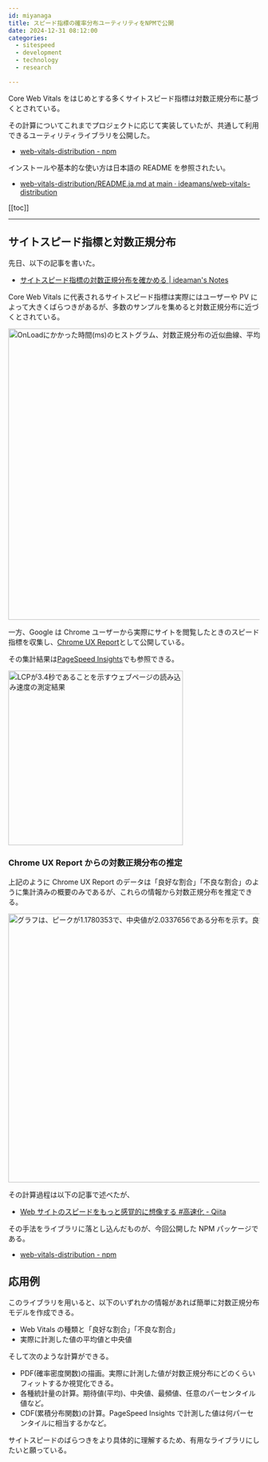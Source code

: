 ```yaml
---
id: miyanaga
title: スピード指標の確率分布ユーティリティをNPMで公開
date: 2024-12-31 08:12:00
categories:
  - sitespeed
  - development
  - technology
  - research

---
```


Core Web Vitals をはじめとする多くサイトスピード指標は対数正規分布に基づくとされている。

その計算についてこれまでプロジェクトに応じて実装していたが、共通して利用できるユーティリティライブラリを公開した。

- [web-vitals-distribution - npm](https://www.npmjs.com/package/web-vitals-distribution)

インストールや基本的な使い方は日本語の README を参照されたい。

- [web-vitals-distribution/README.ja.md at main · ideamans/web\-vitals\-distribution](https://github.com/ideamans/web-vitals-distribution/blob/main/README.ja.md)

[[toc]]

---

## サイトスピード指標と対数正規分布

先日、以下の記事を書いた。

- [サイトスピード指標の対数正規分布を確かめる | ideaman's Notes](https://notes.ideamans.com/posts/2024/web-vitals-distribution.html)

Core Web Vitals に代表されるサイトスピード指標は実際にはユーザーや PV によって大きくばらつきがあるが、多数のサンプルを集めると対数正規分布に近づくとされている。

<img src="https://assets.ideamans.com/miyanaga/images/2024/12/onload-time-histogram.png" alt="OnLoadにかかった時間(ms)のヒストグラム、対数正規分布の近似曲線、平均値、中央値" width="784" height="584" />

一方、Google は Chrome ユーザーから実際にサイトを閲覧したときのスピード指標を収集し、[Chrome UX Report](https://developer.chrome.com/docs/crux)として公開している。

その集計結果は[PageSpeed Insights](https://pagespeed.web.dev/)でも参照できる。

<img src="https://assets.ideamans.com/miyanaga/images/2024/12/lcp-3-4-seconds.png" alt="LCPが3.4秒であることを示すウェブページの読み込み速度の測定結果" width="350" />

### Chrome UX Report からの対数正規分布の推定

上記のように Chrome UX Report のデータは「良好な割合」「不良な割合」のように集計済みの概要のみであるが、これらの情報から対数正規分布を推定できる。

<img src="https://assets.ideamans.com/miyanaga/images/2024/12/graph-distribution-peak-1-178-median-2-034.png" alt="グラフは、ピークが1.1780353で、中央値が2.0337656である分布を示す。良好61%、要改善21%、不良18%と分類されている。" width="1400" height="539" />

その計算過程は以下の記事で述べたが、

- [Web サイトのスピードをもっと感覚的に想像する #高速化 - Qiita](https://qiita.com/miyanaga/items/ab9f50bfe72945b48152)

その手法をライブラリに落とし込んだものが、今回公開した NPM パッケージである。

- [web-vitals-distribution - npm](https://www.npmjs.com/package/web-vitals-distribution)

## 応用例

このライブラリを用いると、以下のいずれかの情報があれば簡単に対数正規分布モデルを作成できる。

- Web Vitals の種類と「良好な割合」「不良な割合」
- 実際に計測した値の平均値と中央値

そして次のような計算ができる。

- PDF(確率密度関数)の描画。実際に計測した値が対数正規分布にどのくらいフィットするか視覚化できる。
- 各種統計量の計算。期待値(平均)、中央値、最頻値、任意のパーセンタイル値など。
- CDF(累積分布関数)の計算。PageSpeed Insights で計測した値は何パーセンタイルに相当するかなど。

サイトスピードのばらつきをより具体的に理解するため、有用なライブラリにしたいと願っている。
